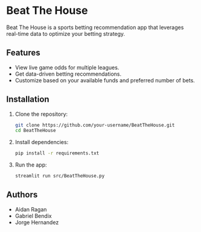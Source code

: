 
# Beat The House

Beat The House is a sports betting recommendation app that leverages real-time data to optimize your betting strategy.

## Features
- View live game odds for multiple leagues.
- Get data-driven betting recommendations.
- Customize based on your available funds and preferred number of bets.

## Installation
1. Clone the repository:
   ```bash
   git clone https://github.com/your-username/BeatTheHouse.git
   cd BeatTheHouse
   ```
2. Install dependencies:
   ```bash
   pip install -r requirements.txt
   ```
3. Run the app:
   ```bash
   streamlit run src/BeatTheHouse.py
   ```

## Authors
- Aidan Ragan
- Gabriel Bendix
- Jorge Hernandez
